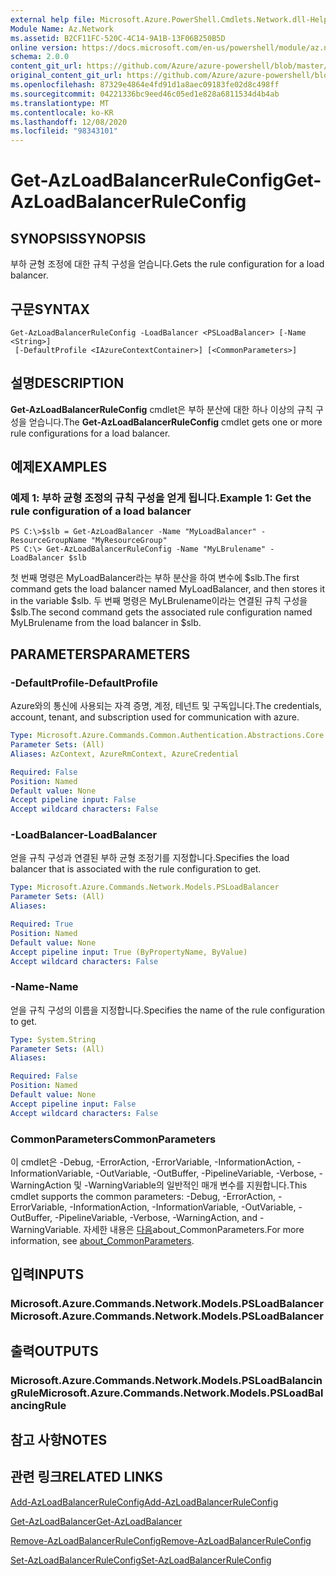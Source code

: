 ```yaml
---
external help file: Microsoft.Azure.PowerShell.Cmdlets.Network.dll-Help.xml
Module Name: Az.Network
ms.assetid: B2CF11FC-520C-4C14-9A1B-13F06B250B5D
online version: https://docs.microsoft.com/en-us/powershell/module/az.network/get-azloadbalancerruleconfig
schema: 2.0.0
content_git_url: https://github.com/Azure/azure-powershell/blob/master/src/Network/Network/help/Get-AzLoadBalancerRuleConfig.md
original_content_git_url: https://github.com/Azure/azure-powershell/blob/master/src/Network/Network/help/Get-AzLoadBalancerRuleConfig.md
ms.openlocfilehash: 87329e4864e4fd91d1a8aec09183fe02d8c498ff
ms.sourcegitcommit: 04221336bc9eed46c05ed1e828a6811534d4b4ab
ms.translationtype: MT
ms.contentlocale: ko-KR
ms.lasthandoff: 12/08/2020
ms.locfileid: "98343101"
---
```

# <span data-ttu-id="99517-101">Get-AzLoadBalancerRuleConfig</span><span class="sxs-lookup"><span data-stu-id="99517-101">Get-AzLoadBalancerRuleConfig</span></span>

## <span data-ttu-id="99517-102">SYNOPSIS</span><span class="sxs-lookup"><span data-stu-id="99517-102">SYNOPSIS</span></span>
<span data-ttu-id="99517-103">부하 균형 조정에 대한 규칙 구성을 얻습니다.</span><span class="sxs-lookup"><span data-stu-id="99517-103">Gets the rule configuration for a load balancer.</span></span>

## <span data-ttu-id="99517-104">구문</span><span class="sxs-lookup"><span data-stu-id="99517-104">SYNTAX</span></span>

```
Get-AzLoadBalancerRuleConfig -LoadBalancer <PSLoadBalancer> [-Name <String>]
 [-DefaultProfile <IAzureContextContainer>] [<CommonParameters>]
```

## <span data-ttu-id="99517-105">설명</span><span class="sxs-lookup"><span data-stu-id="99517-105">DESCRIPTION</span></span>
<span data-ttu-id="99517-106">**Get-AzLoadBalancerRuleConfig** cmdlet은 부하 분산에 대한 하나 이상의 규칙 구성을 얻습니다.</span><span class="sxs-lookup"><span data-stu-id="99517-106">The **Get-AzLoadBalancerRuleConfig** cmdlet gets one or more rule configurations for a load balancer.</span></span>

## <span data-ttu-id="99517-107">예제</span><span class="sxs-lookup"><span data-stu-id="99517-107">EXAMPLES</span></span>

### <span data-ttu-id="99517-108">예제 1: 부하 균형 조정의 규칙 구성을 얻게 됩니다.</span><span class="sxs-lookup"><span data-stu-id="99517-108">Example 1: Get the rule configuration of a load balancer</span></span>
```
PS C:\>$slb = Get-AzLoadBalancer -Name "MyLoadBalancer" -ResourceGroupName "MyResourceGroup"
PS C:\> Get-AzLoadBalancerRuleConfig -Name "MyLBrulename" -LoadBalancer $slb
```

<span data-ttu-id="99517-109">첫 번째 명령은 MyLoadBalancer라는 부하 분산을 하여 변수에 $slb.</span><span class="sxs-lookup"><span data-stu-id="99517-109">The first command gets the load balancer named MyLoadBalancer, and then stores it in the variable $slb.</span></span>
<span data-ttu-id="99517-110">두 번째 명령은 MyLBrulename이라는 연결된 규칙 구성을 $slb.</span><span class="sxs-lookup"><span data-stu-id="99517-110">The second command gets the associated rule configuration named MyLBrulename from the load balancer in $slb.</span></span>

## <span data-ttu-id="99517-111">PARAMETERS</span><span class="sxs-lookup"><span data-stu-id="99517-111">PARAMETERS</span></span>

### <span data-ttu-id="99517-112">-DefaultProfile</span><span class="sxs-lookup"><span data-stu-id="99517-112">-DefaultProfile</span></span>
<span data-ttu-id="99517-113">Azure와의 통신에 사용되는 자격 증명, 계정, 테넌트 및 구독입니다.</span><span class="sxs-lookup"><span data-stu-id="99517-113">The credentials, account, tenant, and subscription used for communication with azure.</span></span>

```yaml
Type: Microsoft.Azure.Commands.Common.Authentication.Abstractions.Core.IAzureContextContainer
Parameter Sets: (All)
Aliases: AzContext, AzureRmContext, AzureCredential

Required: False
Position: Named
Default value: None
Accept pipeline input: False
Accept wildcard characters: False
```

### <span data-ttu-id="99517-114">-LoadBalancer</span><span class="sxs-lookup"><span data-stu-id="99517-114">-LoadBalancer</span></span>
<span data-ttu-id="99517-115">얻을 규칙 구성과 연결된 부하 균형 조정기를 지정합니다.</span><span class="sxs-lookup"><span data-stu-id="99517-115">Specifies the load balancer that is associated with the rule configuration to get.</span></span>

```yaml
Type: Microsoft.Azure.Commands.Network.Models.PSLoadBalancer
Parameter Sets: (All)
Aliases:

Required: True
Position: Named
Default value: None
Accept pipeline input: True (ByPropertyName, ByValue)
Accept wildcard characters: False
```

### <span data-ttu-id="99517-116">-Name</span><span class="sxs-lookup"><span data-stu-id="99517-116">-Name</span></span>
<span data-ttu-id="99517-117">얻을 규칙 구성의 이름을 지정합니다.</span><span class="sxs-lookup"><span data-stu-id="99517-117">Specifies the name of the rule configuration to get.</span></span>

```yaml
Type: System.String
Parameter Sets: (All)
Aliases:

Required: False
Position: Named
Default value: None
Accept pipeline input: False
Accept wildcard characters: False
```

### <span data-ttu-id="99517-118">CommonParameters</span><span class="sxs-lookup"><span data-stu-id="99517-118">CommonParameters</span></span>
<span data-ttu-id="99517-119">이 cmdlet은 -Debug, -ErrorAction, -ErrorVariable, -InformationAction, -InformationVariable, -OutVariable, -OutBuffer, -PipelineVariable, -Verbose, -WarningAction 및 -WarningVariable의 일반적인 매개 변수를 지원합니다.</span><span class="sxs-lookup"><span data-stu-id="99517-119">This cmdlet supports the common parameters: -Debug, -ErrorAction, -ErrorVariable, -InformationAction, -InformationVariable, -OutVariable, -OutBuffer, -PipelineVariable, -Verbose, -WarningAction, and -WarningVariable.</span></span> <span data-ttu-id="99517-120">자세한 내용은 [다음](http://go.microsoft.com/fwlink/?LinkID=113216)about_CommonParameters.</span><span class="sxs-lookup"><span data-stu-id="99517-120">For more information, see [about_CommonParameters](http://go.microsoft.com/fwlink/?LinkID=113216).</span></span>

## <span data-ttu-id="99517-121">입력</span><span class="sxs-lookup"><span data-stu-id="99517-121">INPUTS</span></span>

### <span data-ttu-id="99517-122">Microsoft.Azure.Commands.Network.Models.PSLoadBalancer</span><span class="sxs-lookup"><span data-stu-id="99517-122">Microsoft.Azure.Commands.Network.Models.PSLoadBalancer</span></span>

## <span data-ttu-id="99517-123">출력</span><span class="sxs-lookup"><span data-stu-id="99517-123">OUTPUTS</span></span>

### <span data-ttu-id="99517-124">Microsoft.Azure.Commands.Network.Models.PSLoadBalancingRule</span><span class="sxs-lookup"><span data-stu-id="99517-124">Microsoft.Azure.Commands.Network.Models.PSLoadBalancingRule</span></span>

## <span data-ttu-id="99517-125">참고 사항</span><span class="sxs-lookup"><span data-stu-id="99517-125">NOTES</span></span>

## <span data-ttu-id="99517-126">관련 링크</span><span class="sxs-lookup"><span data-stu-id="99517-126">RELATED LINKS</span></span>

[<span data-ttu-id="99517-127">Add-AzLoadBalancerRuleConfig</span><span class="sxs-lookup"><span data-stu-id="99517-127">Add-AzLoadBalancerRuleConfig</span></span>](./Add-AzLoadBalancerRuleConfig.md)

[<span data-ttu-id="99517-128">Get-AzLoadBalancer</span><span class="sxs-lookup"><span data-stu-id="99517-128">Get-AzLoadBalancer</span></span>](./Get-AzLoadBalancer.md)

[<span data-ttu-id="99517-129">Remove-AzLoadBalancerRuleConfig</span><span class="sxs-lookup"><span data-stu-id="99517-129">Remove-AzLoadBalancerRuleConfig</span></span>](./Remove-AzLoadBalancerRuleConfig.md)

[<span data-ttu-id="99517-130">Set-AzLoadBalancerRuleConfig</span><span class="sxs-lookup"><span data-stu-id="99517-130">Set-AzLoadBalancerRuleConfig</span></span>](./Set-AzLoadBalancerRuleConfig.md)


